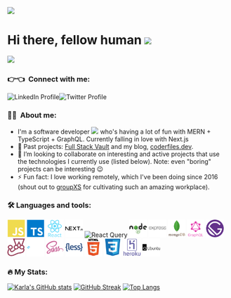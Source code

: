 <!--

Here are some ideas to get you started:

- 🔭 I’m currently working on ...
- 🌱 I’m currently learning ...
- 👯 I’m looking to collaborate on ...
- 🤔 I’m looking for help with ...
- 💬 Ask me about ...
- 😄 Pronouns: ...
- ⚡ Fun fact: ...
-->

![](https://komarev.com/ghpvc/?username=your-github-username)

# Hi there, fellow human <img src="https://media.giphy.com/media/hvRJCLFzcasrR4ia7z/giphy.gif" width="40">

<img src="https://media.giphy.com/media/M9gbBd9nbDrOTu1Mqx/giphy.gif" width="100"/>

### :point_right::point_left: &nbsp;Connect with me:

[<img align="left" alt="LinkedIn Profile" src="https://img.shields.io/badge/LinkedIn-0077B5?style=for-the-badge&logo=linkedin&logoColor=white" />](https://www.linkedin.com/in/karladampilag/)

[<img align="left" alt="Twitter Profile" src="https://img.shields.io/badge/Twitter-0077B5?style=for-the-badge&logo=twitter&logoColor=white" />](https://twitter.com/KarlaDampilag/)   

<br />

### :woman_technologist: &nbsp;About me:

- I'm a software developer <img src="https://media.giphy.com/media/WUlplcMpOCEmTGBtBW/giphy.gif" width="30"> who's having a lot of fun with MERN + TypeScript + GraphQL. Currently falling in love with Next.js
- 🔭 Past projects: [Full Stack Vault](https://fullstackvault.xyz) and my blog, [coderfiles.dev](https://coderfiles.dev).
- 👯 I’m looking to collaborate on interesting and active projects that use the technologies I currently use (listed below). Note: even "boring" projects can be interesting :wink:
- ⚡ Fun fact: I love working remotely, which I've been doing since 2016 (shout out to [groupXS](https://www.groupxs.com/) for cultivating such an amazing workplace).

### :hammer_and_wrench: Languages and tools:
<div>
  <img src="https://github.com/devicons/devicon/blob/master/icons/javascript/javascript-plain.svg" title="JavaScript" alt="JavaScript" width="40" height="40"/>
  <img src="https://github.com/devicons/devicon/blob/master/icons/typescript/typescript-plain.svg" title="TypeScript" alt="TypeScript" width="40" height="40"/>
  <img src="https://github.com/devicons/devicon/blob/master/icons/react/react-original-wordmark.svg" title="React.js" alt="React.js" width="40" height="40"/>
  <img src="https://github.com/devicons/devicon/blob/master/icons/nextjs/nextjs-original-wordmark.svg" title="Next.js" alt="Next.js" width="40" height="40"/>
  <img src="https://react-query-v3.tanstack.com/_next/static/images/emblem-light-628080660fddb35787ff6c77e97ca43e.svg" title="React Query" alt="React Query" width="40" height="40"/>
  <img src="https://github.com/devicons/devicon/blob/master/icons/nodejs/nodejs-original-wordmark.svg" title="Node.js" alt="Node.js" width="40" height="40"/>
  <img src="https://github.com/devicons/devicon/blob/master/icons/express/express-original-wordmark.svg" title="Express.js" alt="Express.js" width="40" height="40"/>
  <img src="https://github.com/devicons/devicon/blob/master/icons/mongodb/mongodb-original-wordmark.svg" title="MongoDB" alt="MongoDB" width="40" height="40"/>
  <img src="https://github.com/devicons/devicon/blob/master/icons/graphql/graphql-plain-wordmark.svg" title="GraphQL" alt="GraphQL" width="40" height="40"/>
  <img src="https://github.com/devicons/devicon/blob/master/icons/gatsby/gatsby-original.svg" title="Gatsby" alt="Gatsby" width="40" height="40" />
  <img src="https://github.com/devicons/devicon/blob/master/icons/jest/jest-plain.svg" title="Jest" alt="Jest" width="40" height="40"/>
  <img src="https://github.com/devicons/devicon/blob/master/icons/tailwindcss/tailwindcss-original-wordmark.svg" title="Tailwind" alt="Tailwind" width="40" height="40"/>
  <img src="https://github.com/devicons/devicon/blob/master/icons/sass/sass-original.svg" title="SASS" alt="SASS" width="40" height="40"/> 
  <img src="https://github.com/devicons/devicon/blob/master/icons/less/less-plain-wordmark.svg" title="LESS" alt="LESS" width="40" height="40"/> 
  <img src="https://github.com/devicons/devicon/blob/master/icons/html5/html5-original-wordmark.svg" title="HTML" alt="HTML" width="40" height="40"/> 
  <img src="https://github.com/devicons/devicon/blob/master/icons/css3/css3-original.svg" title="CSS" alt="CSS" width="40" height="40"/> 
  <img src="https://github.com/devicons/devicon/blob/master/icons/heroku/heroku-original-wordmark.svg" title="Heroku" alt="Heroku" width="40" height="40"/> 
  <img src="https://github.com/devicons/devicon/blob/master/icons/ubuntu/ubuntu-plain-wordmark.svg" title="Ubuntu" alt="Ubuntu" width="40" height="40"/> 
</div>

### :fire: My Stats:
[![Karla's GitHub stats](https://github-readme-stats.vercel.app/api?username=KarlaDampilag&count_private=true&show_icons=true&theme=radical)](https://github.com/anuraghazra/github-readme-stats)
[![GitHub Streak](http://github-readme-streak-stats.herokuapp.com?user=KarlaDampilag&theme=radical&date_format=j%20M%5B%20Y%5D)](https://git.io/streak-stats)
[![Top Langs](https://github-readme-stats.vercel.app/api/top-langs/?username=KarlaDampilag&layout=compact&theme=radical)](https://github.com/anuraghazra/github-readme-stats)
